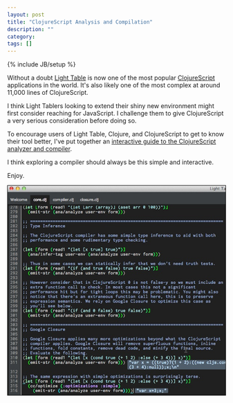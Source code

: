 ```yaml
---
layout: post
title: "ClojureScript Analysis and Compilation"
description: ""
category: 
tags: []
---
```

{% include JB/setup %}

Without a doubt [Light Table](http://www.lighttable.com/) is now one
of the most popular
[ClojureScript](http://github.com/clojure/clojurescript) applications
in the world. It's also likely one of the most complex at around
11,000 lines of ClojureScript.

I think Light Tablers looking to extend their shiny new environment
might first consider reaching for JavaScript. I challenge them to give
ClojureScript a very serious consideration before doing so.

To encourage users of Light Table, Clojure, and ClojureScript to get
to know their tool better, I've put together an
[interactive guide to the ClojureScript analyzer and compiler](http://github.com/swannodette/hello-cljsc).

I think exploring a compiler should always be this simple and
interactive.

Enjoy.

<img style="border: 1px solid #000" src="/assets/images/lt.jpg" />
